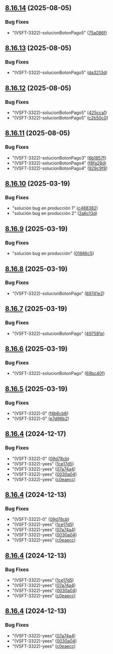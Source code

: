 ## [8.16.14](https://github.com/Ronald-pelaez/ramificacion/compare/v8.16.13...v8.16.14) (2025-08-05)


### Bug Fixes

* "(VSFT-3322)-solucionBotonPago5" ([75a086f](https://github.com/Ronald-pelaez/ramificacion/commit/75a086fd560b4bae48d8a854bc3102368f0b53d7))

## [8.16.13](https://github.com/Ronald-pelaez/ramificacion/compare/v8.16.12...v8.16.13) (2025-08-05)


### Bug Fixes

* "(VSFT-3322)-solucionBotonPago5" ([da3213d](https://github.com/Ronald-pelaez/ramificacion/commit/da3213dc53f9dd7e17aac9b06796c764007c9e43))

## [8.16.12](https://github.com/Ronald-pelaez/ramificacion/compare/v8.16.11...v8.16.12) (2025-08-05)


### Bug Fixes

* "(VSFT-3322)-solucionBotonPago5" ([425cca1](https://github.com/Ronald-pelaez/ramificacion/commit/425cca1210c54d7e88fec6a6db0be665f559e33e))
* "(VSFT-3322)-solucionBotonPago5" ([c2b50c0](https://github.com/Ronald-pelaez/ramificacion/commit/c2b50c010131e4e5fd3811e6671b3515a4e525fb))

## [8.16.11](https://github.com/Ronald-pelaez/ramificacion/compare/v8.16.10...v8.16.11) (2025-08-05)


### Bug Fixes

* "(VSFT-3322)-solucionBotonPago3" ([6b1857f](https://github.com/Ronald-pelaez/ramificacion/commit/6b1857f1205144be44a45cab598771824f5f4c7e))
* "(VSFT-3322)-solucionBotonPago4" ([f8fa28d](https://github.com/Ronald-pelaez/ramificacion/commit/f8fa28d872d814a8362379f8de8ab552e06d071c))
* "(VSFT-3322)-solucionBotonPago4" ([929c9f8](https://github.com/Ronald-pelaez/ramificacion/commit/929c9f8fe99e2c8cb5718c9f0ee20b7a38cd3998))

## [8.16.10](https://github.com/Ronald-pelaez/ramificacion/compare/v8.16.9...v8.16.10) (2025-03-19)


### Bug Fixes

* "solución bug en producción 1" ([c488382](https://github.com/Ronald-pelaez/ramificacion/commit/c4883829947bd3811604049f21185b8a45b79ed5))
* "solución bug en producción 2" ([2a6c13d](https://github.com/Ronald-pelaez/ramificacion/commit/2a6c13d2a2627a62f9464eed3a1f7101b5906b0a))

## [8.16.9](https://github.com/Ronald-pelaez/ramificacion/compare/v8.16.8...v8.16.9) (2025-03-19)


### Bug Fixes

* "solución bug en producción" ([01866c5](https://github.com/Ronald-pelaez/ramificacion/commit/01866c5b3bcaff4e6532936fda2907ee85888eaa))

## [8.16.8](https://github.com/Ronald-pelaez/ramificacion/compare/v8.16.7...v8.16.8) (2025-03-19)


### Bug Fixes

* "(VSFT-3322)-solucionBotonPago" ([69741e2](https://github.com/Ronald-pelaez/ramificacion/commit/69741e2b5fd7577271192436564e75ab33fe0c8c))

## [8.16.7](https://github.com/Ronald-pelaez/ramificacion/compare/v8.16.6...v8.16.7) (2025-03-19)


### Bug Fixes

* "(VSFT-3322)-solucionBotonPago" ([497581e](https://github.com/Ronald-pelaez/ramificacion/commit/497581e801a2cfb793f69c967fb8905d435f645d))

## [8.16.6](https://github.com/Ronald-pelaez/ramificacion/compare/v8.16.5...v8.16.6) (2025-03-19)


### Bug Fixes

* "(VSFT-3322)-solucionBotonPago" ([69bc40f](https://github.com/Ronald-pelaez/ramificacion/commit/69bc40f012e0baf661900be594f71ea8c2d84b6d))

## [8.16.5](https://github.com/Ronald-pelaez/ramificacion/compare/v8.16.4...v8.16.5) (2025-03-19)


### Bug Fixes

* "(VSFT-3322)-0" ([f4b6cb6](https://github.com/Ronald-pelaez/ramificacion/commit/f4b6cb62e1006128ba05e585a8b9c04e4f4519ab))
* "(VSFT-3322)-0" ([e7d96b2](https://github.com/Ronald-pelaez/ramificacion/commit/e7d96b25ecbcde2c9c4846e3174b12d8ba974e27))

## [8.16.4](https://github.com/Ronald-pelaez/ramificacion/compare/v8.16.3...v8.16.4) (2024-12-17)


### Bug Fixes

* "(VSFT-3322)-0" ([09d78cb](https://github.com/Ronald-pelaez/ramificacion/commit/09d78cb33f52f0159728216db6fb8fc03d418cd5))
* "(VSFT-3322)-yees" ([1ce17d5](https://github.com/Ronald-pelaez/ramificacion/commit/1ce17d522d1937c21d5e9f8f48ac359e9240c47a))
* "(VSFT-3322)-yees" ([07a74a4](https://github.com/Ronald-pelaez/ramificacion/commit/07a74a4d65ef8b1db0ea359a339fc98d5d645788))
* "(VSFT-3322)-yees" ([0030a04](https://github.com/Ronald-pelaez/ramificacion/commit/0030a04d29e36c5c8a4ba4b92217110eae2d0dd7))
* "(VSFT-3322)-yees" ([c0eaecc](https://github.com/Ronald-pelaez/ramificacion/commit/c0eaecc0eac15b5292be9935313cd2beb51db6ce))

## [8.16.4](https://github.com/Ronald-pelaez/ramificacion/compare/v8.16.3...v8.16.4) (2024-12-13)


### Bug Fixes

* "(VSFT-3322)-0" ([09d78cb](https://github.com/Ronald-pelaez/ramificacion/commit/09d78cb33f52f0159728216db6fb8fc03d418cd5))
* "(VSFT-3322)-yees" ([1ce17d5](https://github.com/Ronald-pelaez/ramificacion/commit/1ce17d522d1937c21d5e9f8f48ac359e9240c47a))
* "(VSFT-3322)-yees" ([07a74a4](https://github.com/Ronald-pelaez/ramificacion/commit/07a74a4d65ef8b1db0ea359a339fc98d5d645788))
* "(VSFT-3322)-yees" ([0030a04](https://github.com/Ronald-pelaez/ramificacion/commit/0030a04d29e36c5c8a4ba4b92217110eae2d0dd7))
* "(VSFT-3322)-yees" ([c0eaecc](https://github.com/Ronald-pelaez/ramificacion/commit/c0eaecc0eac15b5292be9935313cd2beb51db6ce))

## [8.16.4](https://github.com/Ronald-pelaez/ramificacion/compare/v8.16.3...v8.16.4) (2024-12-13)


### Bug Fixes

* "(VSFT-3322)-yees" ([1ce17d5](https://github.com/Ronald-pelaez/ramificacion/commit/1ce17d522d1937c21d5e9f8f48ac359e9240c47a))
* "(VSFT-3322)-yees" ([07a74a4](https://github.com/Ronald-pelaez/ramificacion/commit/07a74a4d65ef8b1db0ea359a339fc98d5d645788))
* "(VSFT-3322)-yees" ([0030a04](https://github.com/Ronald-pelaez/ramificacion/commit/0030a04d29e36c5c8a4ba4b92217110eae2d0dd7))
* "(VSFT-3322)-yees" ([c0eaecc](https://github.com/Ronald-pelaez/ramificacion/commit/c0eaecc0eac15b5292be9935313cd2beb51db6ce))

## [8.16.4](https://github.com/Ronald-pelaez/ramificacion/compare/v8.16.3...v8.16.4) (2024-12-13)


### Bug Fixes

* "(VSFT-3322)-yees" ([07a74a4](https://github.com/Ronald-pelaez/ramificacion/commit/07a74a4d65ef8b1db0ea359a339fc98d5d645788))
* "(VSFT-3322)-yees" ([0030a04](https://github.com/Ronald-pelaez/ramificacion/commit/0030a04d29e36c5c8a4ba4b92217110eae2d0dd7))
* "(VSFT-3322)-yees" ([c0eaecc](https://github.com/Ronald-pelaez/ramificacion/commit/c0eaecc0eac15b5292be9935313cd2beb51db6ce))
